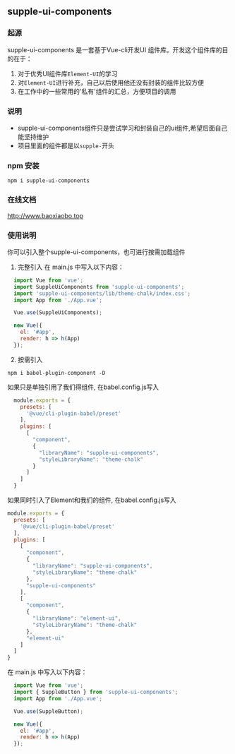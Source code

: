 ## supple-ui-components

### 起源

supple-ui-components 是一套基于Vue-cli开发UI 组件库。开发这个组件库的目的在于：
1. 对于优秀UI组件库`Element-UI`的学习
2. 对`Element-UI`进行补充，自己以后使用他还没有封装的组件比较方便
3. 在工作中的一些常用的'私有'组件的汇总，方便项目的调用

### 说明

- supple-ui-components组件只是尝试学习和封装自己的ui组件,希望后面自己能坚持维护
- 项目里面的组件都是以`supple-`开头

### npm 安装
```
npm i supple-ui-components
```
### 在线文档

http://www.baoxiaobo.top


### 使用说明

你可以引入整个supple-ui-components，也可进行按需加载组件
1. 完整引入
在 main.js 中写入以下内容：

```js
  import Vue from 'vue';
  import SuppleUiComponents from 'supple-ui-components';
  import 'supple-ui-components/lib/theme-chalk/index.css';
  import App from './App.vue';

  Vue.use(SuppleUiComponents);

  new Vue({
    el: '#app',
    render: h => h(App)
  });
```
2. 按需引入

```shell
npm i babel-plugin-component -D
```

如果只是单独引用了我们得组件, 在babel.config.js写入

```js
  module.exports = {
    presets: [
      '@vue/cli-plugin-babel/preset'
    ],
    plugins: [
      [
        "component",
        {
          "libraryName": "supple-ui-components",
          "styleLibraryName": "theme-chalk"
        }
      ]
    ]
  }
```

如果同时引入了Element和我们的组件, 在babel.config.js写入

```js
module.exports = {
  presets: [
    '@vue/cli-plugin-babel/preset'
  ],
  plugins: [
    [
      "component",
      {
        "libraryName": "supple-ui-components",
        "styleLibraryName": "theme-chalk"
      },
      "supple-ui-components"
    ],
    [
      "component",
      {
        "libraryName": "element-ui",
        "styleLibraryName": "theme-chalk"
      },
      "element-ui"
    ]
  ]
}
```

在 main.js 中写入以下内容：

```js
  import Vue from 'vue';
  import { SuppleButton } from 'supple-ui-components';
  import App from './App.vue';

  Vue.use(SuppleButton);

  new Vue({
    el: '#app',
    render: h => h(App)
  });
```